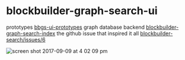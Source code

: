 # blockbuilder-graph-search-ui

prototypes [bbgs-ui-prototypes](https://github.com/micahstubbs/bbgs-ui-prototypes)
graph database backend [blockbuilder-graph-search-index](https://github.com/micahstubbs/blockbuilder-graph-search-index)
the github issue that inspired it all [blockbuilder-search/issues/6](https://github.com/enjalot/blockbuilder-search/issues/6)

![screen shot 2017-09-09 at 4 02 09 pm](https://user-images.githubusercontent.com/2119400/30244696-4f6487be-9578-11e7-95e3-8bf57089ad42.png)
